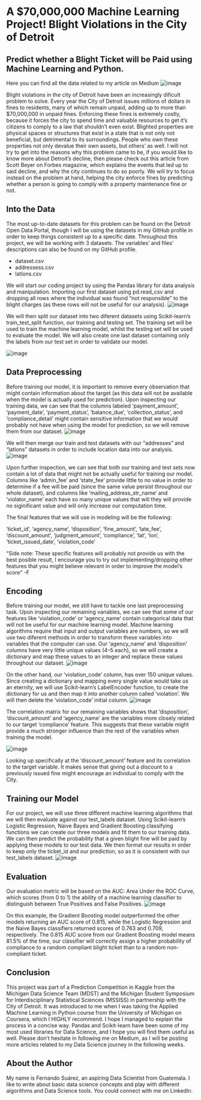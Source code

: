# A $70,000,000 Machine Learning Project! Blight Violations in the City of Detroit
## Predict whether a Blight Ticket will be Paid using Machine Learning and Python.
Here you can find all the data related to my article on Medium
![image](https://user-images.githubusercontent.com/36652766/157273349-8f5f16f8-66d2-44bd-872c-3a404fa4c1c1.png)

Blight violations in the city of Detroit have been an increasingly dificult problem to solve. Every year the City of Detroit issues millions of dollars in fines to residents, many of which remain unpaid, adding up to more than $70,000,000 in unpaid fines. Enforcing these fines is extremely costly, because it forces the city to spend time and valuable resources to get it’s citizens to comply to a law that shouldn’t even exist.
Blighted properties are physical spaces or structures that exist in a state that is not only not beneficial, but detrimental to its surroundings. People who own these properties not only devalue their own assets, but others’ as well.
I will not try to get into the reasons why this problem came to be, if you would like to know more about Detroit’s decline, then please check out this article from Scott Beyer on Forbes magazine, which explains the events that led up to said decline, and why the city continues to do so poorly. We will try to focus instead on the problem at hand, helping the city enforce fines by predicting whether a person is going to comply with a property maintenance fine or not.

## Into the Data
The most up-to-date datasets for this problem can be found on the Detroit Open Data Portal, though I will be using the datasets in my GitHub profile in order to keep things consistent up to a specific date.
Throughout this project, we will be working with 3 datasets. The variables’ and files’ descriptions can also be found on my GitHub profile.

* dataset.csv
* addressess.csv
* latlons.csv

We will start our coding project by using the Pandas library for data analysis and manipulation. Importing our first dataset using pd.read_csv and dropping all rows where the individual was found “not responsible” to the blight charges (as these rows will not be useful for our analysis).
![image](https://user-images.githubusercontent.com/36652766/157273686-c294e3ef-9935-4473-ba13-5d3420281581.png)

We will then split our dataset into two diferent datasets using Scikit-learn’s train_test_split function, our training and testing set. The training set will be used to train the machine learning model, whilst the testing set will be used to evaluate the model. We will also create one last dataset containing only the labels from our test set in order to validate our model.

![image](https://user-images.githubusercontent.com/36652766/157273727-278536fb-e13d-4f19-b5b4-9ac614d4c485.png)

## Data Preprocessing
Before training our model, it is important to remove every observation that might contain information about the target (as this data will not be available when the model is actually used for prediction).
Upon inspecting our training data, we can see that the columns labeled ‘payment_amount’, ‘payment_date’, ‘payment_status’, ‘balance_due’, ‘collection_status’, and ‘compliance_detail’ might contain sensitive information that we would probably not have when using the model for prediction, so we will remove them from our dataset.
![image](https://user-images.githubusercontent.com/36652766/157273781-210291db-4ed3-40c8-ae1a-117be28d3834.png)

We will then merge our train and test datasets with our “addresses” and “latlons” datasets in order to include location data into our analysis.
![image](https://user-images.githubusercontent.com/36652766/157273810-23be96ac-93a8-4b33-a0d3-7a107f8ad686.png)

Upon further inspection, we can see that both our training and test sets now contain a lot of data that might not be actually useful for training our model. Columns like ‘admin_fee’ and ‘state_fee’ provide little to no value in order to determine if a fee will be paid (since the same value persist throughout our whole dataset), and columns like ‘mailing_address_str_name’ and ‘violator_name’ each have so many unique values that will they will provide no siginificant value and will only increase our computation time.

The final features that we will use in modeling will be the following:

‘ticket_id’, ‘agency_name’, ‘disposition’, ‘fine_amount’, ‘late_fee’,
‘discount_amount’, ‘judgment_amount’, ‘compliance’, ‘lat’, ‘lon’,
‘ticket_issued_date’, ‘violation_code’

“Side note: These specific features will probably not provide us with the best posible result, I encourage you to try out implementing/dropping other features that you might believe relevant in order to improve the model’s score” -F

## Encoding
Before training our model, we still have to tackle one last preprocessing task. Upon inspecting our remaining variables, we can see that some of our features like ‘violation_code’ or ‘agency_name’ contain categorical data that will not be useful for our machine learning model. Machine learning algorithms require that input and output variables are numbers, so we will use two diferent methods in order to transform these variables into variables that the computer can use.
Our ‘agency_name’ and ‘disposition’ columns have very little unique values (4–5 each), so we will create a dictionary and map these values to an integer and replace these values throughout our dataset.
![image](https://user-images.githubusercontent.com/36652766/157274005-b8c1e6ce-e04d-4c9d-a1b3-2aa87573fecc.png)

On the other hand, our ‘violation_code’ column, has over 150 unique values. Since creating a dictionary and mapping every single value would take us an eternity, we will use Scikit-learn’s LabelEncoder function, to create the dictionary for us and then map it into another column called ‘violation’. We will then delete the ‘violation_code’ initial column.
![image](https://user-images.githubusercontent.com/36652766/157274045-890249a7-244b-4d1c-9e98-d2ec3da885ca.png)

The correlation matrix for our remaining variables shows that ‘disposition’, ‘discount_amount’ and ‘agency_name’ are the variables more closely related to our target ‘compliance’ feature. This suggests that these variable might provide a much stronger influence than the rest of the variables when training the model.

![image](https://user-images.githubusercontent.com/36652766/157274274-75d585b9-f965-4d50-bbf0-e0e6678ca8a3.png)

Looking up specifically at the ‘discount_amount’ feature and its correlation to the target variable. It makes sense that giving out a discount to a previously issued fine might encourage an individual to comply with the City.

## Training our Model
For our project, we will use three different machine learning algorithms that we will then evaluate against our test_labels dataset. Using Scikit-learn’s Logistic Regression, Naive Bayes and Gradient Boosting classifying functions we can create our three models and fit them to our training data. We can then predict the probability that a given blight fine will be paid by applying these models to our test data. We then format our results in order to keep only the ticket_id and our prediction, so as it is consistent with our test_labels dataset.
![image](https://user-images.githubusercontent.com/36652766/157274381-71b7a49f-97a0-4eb0-91ab-cc2468665517.png)

## Evaluation
Our evaluation metric will be based on the AUC: Area Under the ROC Curve, which scores (from 0 to 1) the ability of a machine learning classifier to distinguish between True Positives and False Positives.
![image](https://user-images.githubusercontent.com/36652766/157274442-63424179-6a77-4b7a-b55f-40a54e9fb198.png)

On this example, the Gradient Boosting model outperformed the other models returning an AUC score of 0.815, while the Logistic Regression and the Naive Bayes classifiers returned scores of 0.763 and 0.709, respectively. The 0.815 AUC score from our Gradient Boosting model means 81.5% of the time, our classifier will correctly assign a higher probability of compliance to a random compliant blight ticket than to a random non-compliant ticket.

## Conclusion
This project was part of a Prediction Competition in Kaggle from the Michigan Data Science Team (MDST) and the Michigan Student Symposium for Interdisciplinary Statistical Sciences (MSSISS) in partnership with the City of Detroit. It was introduced to me when I was taking the Applied Machine Learning in Python course from the University of Michigan on Coursera, which I HIGHLY recommend. I hope I managed to explain the process in a concise way. Pandas and Scikit-learn have been some of my most used libraries for Data Science, and I hope you will find them useful as well. Please don’t hesitate in following me on Medium, as I will be posting more articles related to my Data Science journey in the following weeks.

## About the Author
My name is Fernando Suárez, an aspiring Data Scientist from Guatemala. I like to write about basic data science concepts and play with different algorithms and Data Science tools. You could connect with me on LinkedIn.
